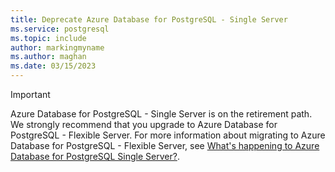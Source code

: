 ```yaml
---
title: Deprecate Azure Database for PostgreSQL - Single Server
ms.service: postgresql
ms.topic: include
author: markingmyname
ms.author: maghan
ms.date: 03/15/2023
---
```


> [!IMPORTANT]
> Azure Database for PostgreSQL - Single Server is on the retirement path. We strongly recommend that you upgrade to Azure Database for PostgreSQL - Flexible Server. For more information about migrating to Azure Database for PostgreSQL - Flexible Server, see [What's happening to Azure Database for PostgreSQL Single Server?](../single-server/whats-happening-to-PostgreSQL-single-server.md).
